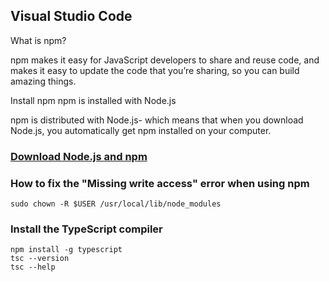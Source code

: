 ## Visual Studio Code

What is npm?

npm makes it easy for JavaScript developers to share and reuse code, and makes it easy to update the code that you’re sharing, so you can build amazing things.

Install npm
npm is installed with Node.js

npm is distributed with Node.js- which means that when you download Node.js, you automatically get npm installed on your computer.

### [Download Node.js and npm](https://nodejs.org/)


### How to fix the "Missing write access" error when using npm

```
sudo chown -R $USER /usr/local/lib/node_modules
```

### Install the TypeScript compiler

```
npm install -g typescript
tsc --version
tsc --help
```